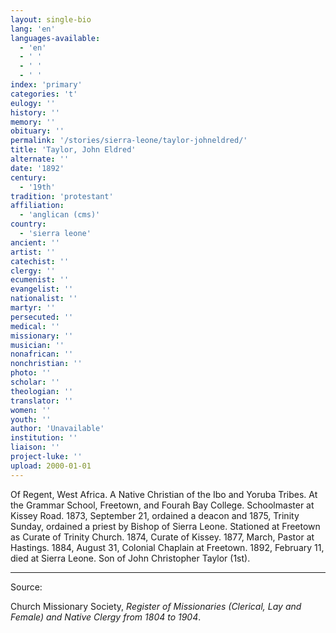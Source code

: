 ```yaml
---
layout: single-bio
lang: 'en'
languages-available:
  - 'en'
  - ' '
  - ' '
  - ' '
index: 'primary'
categories: 't'
eulogy: ''
history: ''
memory: ''
obituary: ''
permalink: '/stories/sierra-leone/taylor-johneldred/'
title: 'Taylor, John Eldred'
alternate: ''
date: '1892'
century:
  - '19th'
tradition: 'protestant'
affiliation:
  - 'anglican (cms)'
country:
  - 'sierra leone'
ancient: ''
artist: ''
catechist: ''
clergy: ''
ecumenist: ''
evangelist: ''
nationalist: ''
martyr: ''
persecuted: ''
medical: ''
missionary: ''
musician: ''
nonafrican: ''
nonchristian: ''
photo: ''
scholar: ''
theologian: ''
translator: ''
women: ''
youth: ''
author: 'Unavailable'
institution: ''
liaison: ''
project-luke: ''
upload: 2000-01-01
---
```



Of Regent, West Africa.  A Native Christian of the Ibo and Yoruba Tribes.  At the Grammar School, Freetown, and Fourah Bay College.  Schoolmaster at Kissey Road.  1873, September 21, ordained a deacon and 1875, Trinity Sunday, ordained a priest by Bishop of Sierra Leone.  Stationed at Freetown as Curate of Trinity Church.  1874, Curate of Kissey.  1877, March, Pastor at Hastings.  1884, August 31, Colonial Chaplain at Freetown.  1892, February 11, died at Sierra Leone.  Son of John Christopher Taylor (1st).



---

Source:

Church Missionary Society, *Register of Missionaries (Clerical, Lay and Female) and Native Clergy from 1804 to 1904*.